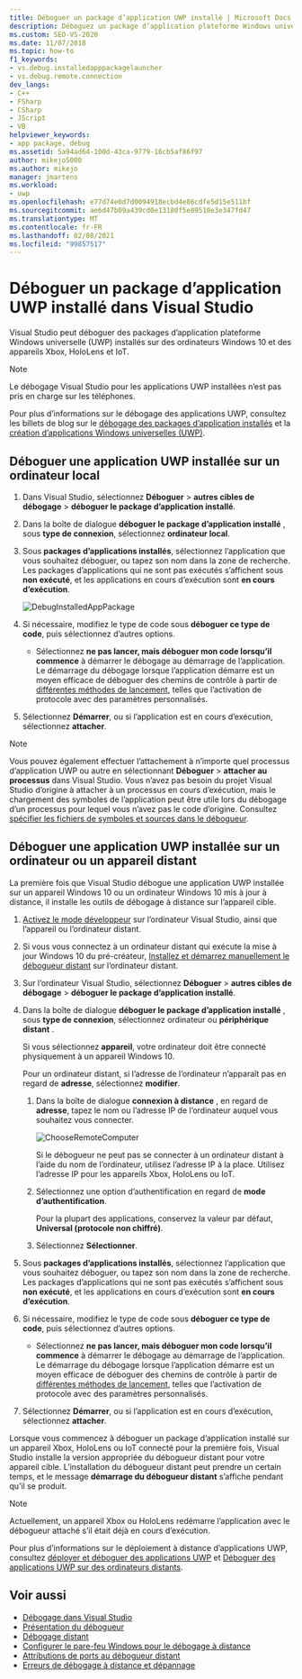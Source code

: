 ```yaml
---
title: Déboguer un package d’application UWP installé | Microsoft Docs
description: Déboguez un package d’application plateforme Windows universelle (UWP) installé dans Visual Studio sur les ordinateurs, les Xbox et les appareils Internet des objets (IoT) Windows 10.
ms.custom: SEO-VS-2020
ms.date: 11/07/2018
ms.topic: how-to
f1_keywords:
- vs.debug.installedapppackagelauncher
- vs.debug.remote.connection
dev_langs:
- C++
- FSharp
- CSharp
- JScript
- VB
helpviewer_keywords:
- app package, debug
ms.assetid: 5a94ad64-100d-43ca-9779-16cb5af86f97
author: mikejo5000
ms.author: mikejo
manager: jmartens
ms.workload:
- uwp
ms.openlocfilehash: e77d74e0d7d0094918ecbd4e86cdfe5d15e511bf
ms.sourcegitcommit: ae6d47b09a439cd0e13180f5e89510e3e347fd47
ms.translationtype: MT
ms.contentlocale: fr-FR
ms.lasthandoff: 02/08/2021
ms.locfileid: "99857517"
---
```

# <a name="debug-an-installed-uwp-app-package-in-visual-studio"></a>Déboguer un package d’application UWP installé dans Visual Studio

Visual Studio peut déboguer des packages d’application plateforme Windows universelle (UWP) installés sur des ordinateurs Windows 10 et des appareils Xbox, HoloLens et IoT.

>[!NOTE]
>Le débogage Visual Studio pour les applications UWP installées n’est pas pris en charge sur les téléphones.

Pour plus d’informations sur le débogage des applications UWP, consultez les billets de blog sur le [débogage des packages d’application installés](https://devblogs.microsoft.com/devops/updates-for-debugging-installed-app-packages-in-visual-studio-2015-update-2/) et la [création d’applications Windows universelles (UWP)](https://devblogs.microsoft.com/visualstudio/universal-windows-apps-targeting-windows-10-anniversary-sdk/).

## <a name="debug-an-installed-uwp-app-on-a-local-machine"></a>Déboguer une application UWP installée sur un ordinateur local

1. Dans Visual Studio, sélectionnez **Déboguer**  >  **autres cibles de débogage**  >  **déboguer le package d’application installé**.

1. Dans la boîte de dialogue **déboguer le package d’application installé** , sous **type de connexion**, sélectionnez **ordinateur local**.

1. Sous **packages d’applications installés**, sélectionnez l’application que vous souhaitez déboguer, ou tapez son nom dans la zone de recherche. Les packages d’applications qui ne sont pas exécutés s’affichent sous **non exécuté**, et les applications en cours d’exécution sont **en cours d’exécution**.

   ![DebugInstalledAppPackage](../debugger/media/debug-installed-app-pkg.png "DebugInstalledAppPackage")

1. Si nécessaire, modifiez le type de code sous **déboguer ce type de code**, puis sélectionnez d’autres options.
   - Sélectionnez **ne pas lancer, mais déboguer mon code lorsqu’il commence** à démarrer le débogage au démarrage de l’application. Le démarrage du débogage lorsque l’application démarre est un moyen efficace de déboguer des chemins de contrôle à partir de [différentes méthodes de lancement](/windows/uwp/xbox-apps/automate-launching-uwp-apps), telles que l’activation de protocole avec des paramètres personnalisés.

1. Sélectionnez **Démarrer**, ou si l’application est en cours d’exécution, sélectionnez **attacher**.

> [!NOTE]
> Vous pouvez également effectuer l’attachement à n’importe quel processus d’application UWP ou autre en sélectionnant **Déboguer**  >  **attacher au processus** dans Visual Studio. Vous n’avez pas besoin du projet Visual Studio d’origine à attacher à un processus en cours d’exécution, mais le chargement des symboles de l’application peut être utile lors du débogage d’un processus pour lequel vous n’avez pas le code d’origine. Consultez [spécifier les fichiers de symboles et sources dans le débogueur](specify-symbol-dot-pdb-and-source-files-in-the-visual-studio-debugger.md).

## <a name="debug-an-installed-uwp-app-on-a-remote-computer-or-device"></a><a name="remote"></a> Déboguer une application UWP installée sur un ordinateur ou un appareil distant

La première fois que Visual Studio débogue une application UWP installée sur un appareil Windows 10 ou un ordinateur Windows 10 mis à jour à distance, il installe les outils de débogage à distance sur l’appareil cible.

1. [Activez le mode développeur](/windows/uwp/get-started/enable-your-device-for-development) sur l’ordinateur Visual Studio, ainsi que l’appareil ou l’ordinateur distant.

1. Si vous vous connectez à un ordinateur distant qui exécute la mise à jour Windows 10 du pré-créateur, [Installez et démarrez manuellement le débogueur distant](../debugger/remote-debugging.md) sur l’ordinateur distant.

1. Sur l’ordinateur Visual Studio, sélectionnez **Déboguer**  >  **autres cibles de débogage**  >  **déboguer le package d’application installé**.

1. Dans la boîte de dialogue **déboguer le package d’application installé** , sous **type de connexion**, sélectionnez ordinateur ou **périphérique** **distant** .

   Si vous sélectionnez **appareil**, votre ordinateur doit être connecté physiquement à un appareil Windows 10.

   Pour un ordinateur distant, si l’adresse de l’ordinateur n’apparaît pas en regard de **adresse**, sélectionnez **modifier**.

   1. Dans la boîte de dialogue **connexion à distance** , en regard de **adresse**, tapez le nom ou l’adresse IP de l’ordinateur auquel vous souhaitez vous connecter.

      ![ChooseRemoteComputer](../debugger/media/debug-remote-app-pkg.png "ChooseRemoteComputer")

      Si le débogueur ne peut pas se connecter à un ordinateur distant à l’aide du nom de l’ordinateur, utilisez l’adresse IP à la place. Utilisez l’adresse IP pour les appareils Xbox, HoloLens ou IoT.
   1. Sélectionnez une option d’authentification en regard de **mode d’authentification**.

      Pour la plupart des applications, conservez la valeur par défaut, **Universal (protocole non chiffré)**.
   1. Sélectionnez **Sélectionner**.

1. Sous **packages d’applications installés**, sélectionnez l’application que vous souhaitez déboguer, ou tapez son nom dans la zone de recherche. Les packages d’applications qui ne sont pas exécutés s’affichent sous **non exécuté**, et les applications en cours d’exécution sont **en cours d’exécution**.

1. Si nécessaire, modifiez le type de code sous **déboguer ce type de code**, puis sélectionnez d’autres options.
   - Sélectionnez **ne pas lancer, mais déboguer mon code lorsqu’il commence** à démarrer le débogage au démarrage de l’application. Le démarrage du débogage lorsque l’application démarre est un moyen efficace de déboguer des chemins de contrôle à partir de [différentes méthodes de lancement](/windows/uwp/xbox-apps/automate-launching-uwp-apps), telles que l’activation de protocole avec des paramètres personnalisés.

1. Sélectionnez **Démarrer**, ou si l’application est en cours d’exécution, sélectionnez **attacher**.

Lorsque vous commencez à déboguer un package d’application installé sur un appareil Xbox, HoloLens ou IoT connecté pour la première fois, Visual Studio installe la version appropriée du débogueur distant pour votre appareil cible. L’installation du débogueur distant peut prendre un certain temps, et le message **démarrage du débogueur distant** s’affiche pendant qu’il se produit.

>[!NOTE]
>Actuellement, un appareil Xbox ou HoloLens redémarre l’application avec le débogueur attaché s’il était déjà en cours d’exécution.

Pour plus d’informations sur le déploiement à distance d’applications UWP, consultez [déployer et déboguer des applications UWP](/windows/uwp/debug-test-perf/deploying-and-debugging-uwp-apps#advanced-remote-deployment-options) et [Déboguer des applications UWP sur des ordinateurs distants](run-windows-store-apps-on-a-remote-machine.md).

## <a name="see-also"></a>Voir aussi

- [Débogage dans Visual Studio](../debugger/index.yml)
- [Présentation du débogueur](../debugger/debugger-feature-tour.md)
- [Débogage distant](../debugger/remote-debugging.md)
- [Configurer le pare-feu Windows pour le débogage à distance](../debugger/configure-the-windows-firewall-for-remote-debugging.md)
- [Attributions de ports au débogueur distant](../debugger/remote-debugger-port-assignments.md)
- [Erreurs de débogage à distance et dépannage](../debugger/remote-debugging-errors-and-troubleshooting.md)